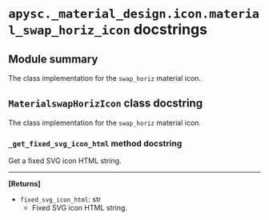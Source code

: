# `apysc._material_design.icon.material_swap_horiz_icon` docstrings

## Module summary

The class implementation for the `swap_horiz` material icon.

## `MaterialswapHorizIcon` class docstring

The class implementation for the `swap_horiz` material icon.

### `_get_fixed_svg_icon_html` method docstring

Get a fixed SVG icon HTML string.<hr>

**[Returns]**

- `fixed_svg_icon_html`: str
  - Fixed SVG icon HTML string.